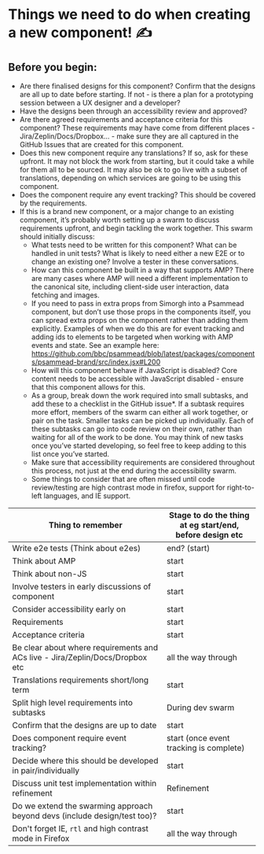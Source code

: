 # Things we need to do when creating a new component! ✍️

## Before you begin:

- Are there finalised designs for this component? Confirm that the designs are all up to date before starting. If not - is there a plan for a prototyping session between a UX designer and a developer?
- Have the designs been through an accessibility review and approved?
- Are there agreed requirements and acceptance criteria for this component? These requirements may have come from different places - Jira/Zeplin/Docs/Dropbox… - make sure they are all captured in the GitHub Issues that are created for this component.
- Does this new component require any translations? If so, ask for these upfront. It may not block the work from starting, but it could take a while for them all to be sourced. It may also be ok to go live with a subset of translations, depending on which services are going to be using this component.
- Does the component require any event tracking? This should be covered by the requirements.
- If this is a brand new component, or a major change to an existing component, it’s probably worth setting up a swarm to discuss requirements upfront, and begin tackling the work together. This swarm should initially discuss:
  - What tests need to be written for this component? What can be handled in unit tests? What is likely to need either a new E2E or to change an existing one? Involve a tester in these conversations.
  - How can this component be built in a way that supports AMP? There are many cases where AMP will need a different implementation to the canonical site, including client-side user interaction, data fetching and images.
  - If you need to pass in extra props from Simorgh into a Psammead component, but don’t use those props in the components itself, you can spread extra props on the component rather than adding them explicitly. Examples of when we do this are for event tracking and adding ids to elements to be targeted when working with AMP events and state. See an example here: https://github.com/bbc/psammead/blob/latest/packages/components/psammead-brand/src/index.jsx#L200
  - How will this component behave if JavaScript is disabled? Core content needs to be accessible with JavaScript disabled - ensure that this component allows for this.
  - As a group, break down the work required into small subtasks, and add these to a checklist in the GitHub issue\*. If a subtask requires more effort, members of the swarm can either all work together, or pair on the task. Smaller tasks can be picked up individually. Each of these subtasks can go into code review on their own, rather than waiting for all of the work to be done. You may think of new tasks once you’ve started developing, so feel free to keep adding to this list once you’ve started.
  - Make sure that accessibility requirements are considered throughout this process, not just at the end during the accessibility swarm.
  - Some things to consider that are often missed until code review/testing are high contrast mode in firefox, support for right-to-left languages, and IE support.

| Thing to remember                                                             | Stage to do the thing at eg start/end, before design etc |
| ----------------------------------------------------------------------------- | -------------------------------------------------------- |
| Write e2e tests (Think about e2es)                                            | end? (start)                                             |
| Think about AMP                                                               | start                                                    |
| Think about non-JS                                                            | start                                                    |
| Involve testers in early discussions of component                             | start                                                    |
| Consider accessibility early on                                               | start                                                    |
| Requirements                                                                  | start                                                    |
| Acceptance criteria                                                           | start                                                    |
| Be clear about where requirements and ACs live - Jira/Zeplin/Docs/Dropbox etc | all the way through                                      |
| Translations requirements short/long term                                     | start                                                    |
| Split high level requirements into subtasks                                   | During dev swarm                                         |
| Confirm that the designs are up to date                                       | start                                                    |
| Does component require event tracking?                                        | start (once event tracking is complete)                  |
| Decide where this should be developed in pair/individually                    | start                                                    |
| Discuss unit test implementation within refinement                            | Refinement                                               |
| Do we extend the swarming approach beyond devs (include design/test too)?     | start                                                    |
| Don't forget IE, `rtl` and high contrast mode in Firefox                      | all the way through                                      |
